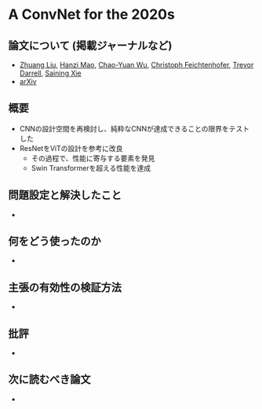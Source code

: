 # A ConvNet for the 2020s

## 論文について (掲載ジャーナルなど)
- [Zhuang Liu](https://arxiv.org/search/cs?searchtype=author&query=Liu%2C+Z), [Hanzi Mao](https://arxiv.org/search/cs?searchtype=author&query=Mao%2C+H), [Chao-Yuan Wu](https://arxiv.org/search/cs?searchtype=author&query=Wu%2C+C), [Christoph Feichtenhofer](https://arxiv.org/search/cs?searchtype=author&query=Feichtenhofer%2C+C), [Trevor Darrell](https://arxiv.org/search/cs?searchtype=author&query=Darrell%2C+T), [Saining Xie](https://arxiv.org/search/cs?searchtype=author&query=Xie%2C+S)
- [arXiv](https://arxiv.org/abs/2201.03545)

## 概要
- CNNの設計空間を再検討し、純粋なCNNが達成できることの限界をテストした
- ResNetをViTの設計を参考に改良
  - その過程で、性能に寄与する要素を発見
  - Swin Transformerを超える性能を達成

## 問題設定と解決したこと
- 

## 何をどう使ったのか
- 

## 主張の有効性の検証方法
- 

## 批評
- 

## 次に読むべき論文
- 
